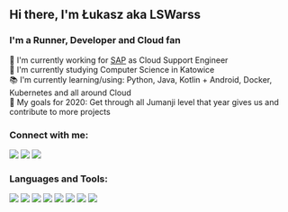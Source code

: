 ## Hi there, I'm Łukasz aka LSWarss

### I'm a Runner, Developer and Cloud fan
👔  I'm currently working for [SAP](https://www.sap.com/index.html) as Cloud Support Engineer
<br>
🏫 I'm currently studying Computer Science in Katowice 
<br>
📚 I'm currently learning/using: Python, Java, Kotlin + Android, Docker, Kubernetes and all around Cloud
<br>
🥅 My goals for 2020: Get through all Jumanji level that year gives us and contribute to more projects
<br>

### Connect with me:
[<img src="https://img.icons8.com/fluent/48/000000/gmail.png"/>][mail]
[<img src="https://img.icons8.com/color/48/000000/linkedin.png"/>][linkedin]
[<img src="https://img.icons8.com/fluent/50/000000/instagram-new.png"/>][instagram]


### Languages and Tools:
[<img src="https://img.icons8.com/color/48/000000/python.png"/>](https://www.python.org/)
[<img src="https://img.icons8.com/color/48/000000/django.png"/>](https://www.djangoproject.com/)
[<img src="https://img.icons8.com/color/48/000000/javascript.png"/>](https://developer.mozilla.org/en-US/docs/Web/JavaScript)
[<img src="https://img.icons8.com/color/48/000000/kotlin.png"/>](https://kotlinlang.org/)
[<img src="https://img.icons8.com/color/48/000000/java-coffee-cup-logo.png"/>](https://www.java.com/en/)
[<img src="https://img.icons8.com/fluent/48/000000/android-os.png"/>](https://developer.android.com/)
[<img src="https://img.icons8.com/color/48/000000/docker.png"/>](https://www.docker.com/)
[<img src="https://img.icons8.com/color/48/000000/kubernetes.png"/>](https://kubernetes.io/)



<!-- This will be added after creating my own website/portfolio/blog -->
[website]: www.google.com 
[linkedin]: https://www.linkedin.com/in/%C5%82ukasz-stachnik-495a46184/
[instagram]: https://www.instagram.com/lswarss
[mail]: ls.warss98@gmail.com
 
